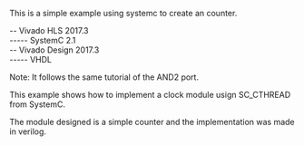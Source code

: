 This is a simple example using systemc to create an counter. <br/>

-- Vivado HLS 2017.3<br/>
----- SystemC 2.1<br/>
-- Vivado Design 2017.3<br/>
----- VHDL<br/>

Note: It follows the same tutorial of the AND2 port.<br/>

This example shows how to implement a clock module usign SC_CTHREAD from SystemC. <br/>

The module designed is a simple counter and the implementation was made in verilog.